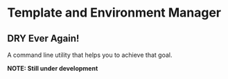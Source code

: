 # Template and Environment Manager
## DRY Ever Again!

A command line utility that helps you to achieve that goal.

**NOTE: Still under development**
